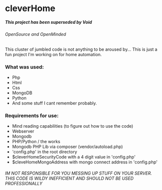 # cleverHome
##### This project has been superseded by Void
###### OpenSource and OpenMinded

This cluster of jumbled code is not anything to be aroused by... This is just a fun project I'm working on for home automation.

### What was used:
- Php
- Html
- Css
- MongoDB
- Python
- And some stuff I cant remember probably.

### Requirements for use:
- Mind reading capabilities (to figure out how to use the code)
- Webserver
- Mongodb
- PHP/Python / the works
- Mongodb PHP Lib via composer (vendor/autoload.php)
- 'config.php' in the root directory
- $cleverHomeSecurityCode with a 4 digit value in 'config.php'
- $cleveHomeMongoAddress with mongo connect address in 'config.php'

###### IM NOT RESPONSIBLE FOR YOU MESSING UP STUFF ON YOUR SERVER. THIS CODE IS WILDY INEFFICIENT AND SHOULD NOT BE USED PROFESSIONALLY

